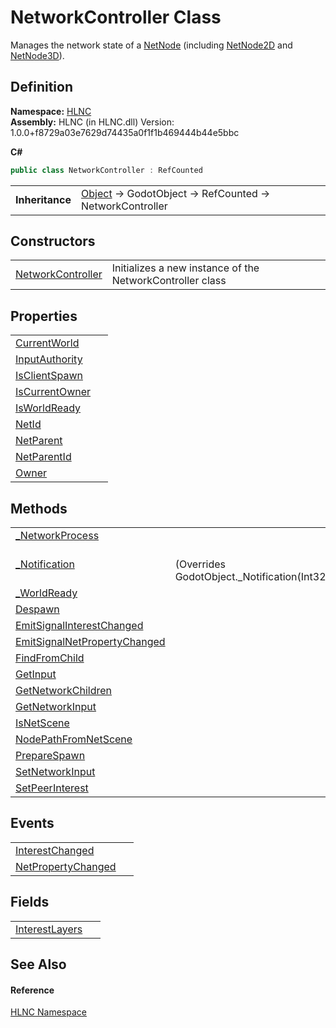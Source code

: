 # NetworkController Class


Manages the network state of a <a href="T_HLNC_NetNode">NetNode</a> (including <a href="T_HLNC_NetNode2D">NetNode2D</a> and <a href="T_HLNC_NetNode3D">NetNode3D</a>).



## Definition
**Namespace:** <a href="N_HLNC">HLNC</a>  
**Assembly:** HLNC (in HLNC.dll) Version: 1.0.0+f8729a03e7629d74435a0f1f1b469444b44e5bbc

**C#**
``` C#
public class NetworkController : RefCounted
```

<table><tr><td><strong>Inheritance</strong></td><td><a href="https://learn.microsoft.com/dotnet/api/system.object" target="_blank" rel="noopener noreferrer">Object</a>  →  GodotObject  →  RefCounted  →  NetworkController</td></tr>
</table>



## Constructors
<table>
<tr>
<td><a href="M_HLNC_NetworkController__ctor">NetworkController</a></td>
<td>Initializes a new instance of the NetworkController class</td></tr>
</table>

## Properties
<table>
<tr>
<td><a href="P_HLNC_NetworkController_CurrentWorld">CurrentWorld</a></td>
<td> </td></tr>
<tr>
<td><a href="P_HLNC_NetworkController_InputAuthority">InputAuthority</a></td>
<td> </td></tr>
<tr>
<td><a href="P_HLNC_NetworkController_IsClientSpawn">IsClientSpawn</a></td>
<td> </td></tr>
<tr>
<td><a href="P_HLNC_NetworkController_IsCurrentOwner">IsCurrentOwner</a></td>
<td> </td></tr>
<tr>
<td><a href="P_HLNC_NetworkController_IsWorldReady">IsWorldReady</a></td>
<td> </td></tr>
<tr>
<td><a href="P_HLNC_NetworkController_NetId">NetId</a></td>
<td> </td></tr>
<tr>
<td><a href="P_HLNC_NetworkController_NetParent">NetParent</a></td>
<td> </td></tr>
<tr>
<td><a href="P_HLNC_NetworkController_NetParentId">NetParentId</a></td>
<td> </td></tr>
<tr>
<td><a href="P_HLNC_NetworkController_Owner">Owner</a></td>
<td> </td></tr>
</table>

## Methods
<table>
<tr>
<td><a href="M_HLNC_NetworkController__NetworkProcess">_NetworkProcess</a></td>
<td> </td></tr>
<tr>
<td><a href="M_HLNC_NetworkController__Notification">_Notification</a></td>
<td><br />(Overrides GodotObject._Notification(Int32))</td></tr>
<tr>
<td><a href="M_HLNC_NetworkController__WorldReady">_WorldReady</a></td>
<td> </td></tr>
<tr>
<td><a href="M_HLNC_NetworkController_Despawn">Despawn</a></td>
<td> </td></tr>
<tr>
<td><a href="M_HLNC_NetworkController_EmitSignalInterestChanged">EmitSignalInterestChanged</a></td>
<td> </td></tr>
<tr>
<td><a href="M_HLNC_NetworkController_EmitSignalNetPropertyChanged">EmitSignalNetPropertyChanged</a></td>
<td> </td></tr>
<tr>
<td><a href="M_HLNC_NetworkController_FindFromChild">FindFromChild</a></td>
<td> </td></tr>
<tr>
<td><a href="M_HLNC_NetworkController_GetInput">GetInput</a></td>
<td> </td></tr>
<tr>
<td><a href="M_HLNC_NetworkController_GetNetworkChildren">GetNetworkChildren</a></td>
<td> </td></tr>
<tr>
<td><a href="M_HLNC_NetworkController_GetNetworkInput">GetNetworkInput</a></td>
<td> </td></tr>
<tr>
<td><a href="M_HLNC_NetworkController_IsNetScene">IsNetScene</a></td>
<td> </td></tr>
<tr>
<td><a href="M_HLNC_NetworkController_NodePathFromNetScene">NodePathFromNetScene</a></td>
<td> </td></tr>
<tr>
<td><a href="M_HLNC_NetworkController_PrepareSpawn">PrepareSpawn</a></td>
<td> </td></tr>
<tr>
<td><a href="M_HLNC_NetworkController_SetNetworkInput">SetNetworkInput</a></td>
<td> </td></tr>
<tr>
<td><a href="M_HLNC_NetworkController_SetPeerInterest">SetPeerInterest</a></td>
<td> </td></tr>
</table>

## Events
<table>
<tr>
<td><a href="E_HLNC_NetworkController_InterestChanged">InterestChanged</a></td>
<td> </td></tr>
<tr>
<td><a href="E_HLNC_NetworkController_NetPropertyChanged">NetPropertyChanged</a></td>
<td> </td></tr>
</table>

## Fields
<table>
<tr>
<td><a href="F_HLNC_NetworkController_InterestLayers">InterestLayers</a></td>
<td> </td></tr>
</table>

## See Also


#### Reference
<a href="N_HLNC">HLNC Namespace</a>  
